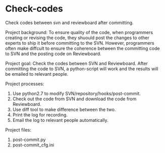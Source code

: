 # Check-codes
Check codes between svn and reviewboard after committing.

Project background: 
To ensure quality of the code, when programmers creating or revising the code, they shuould post the changes to other experts to
 ship it before committing to the SVN. However, programmers often make diffcult to ensure the coherence between the committing 
 code to SVN and the posting code on Reviewboard.

Project goal: 
Check the codes between SVN and Reviewboard. After committing the code to SVN, a python-script will work and the results will be 
emailed to relevant people.

Project processes: 
1. Use python2.7 to modify SVN/repository/hooks/post-commit.
2. Check out the code from SVN and download the code from Reviewboard.
3. Use diff tool to make difference between the two.
4. Print the log for recording.
5. Email the log to relevant people automatically.

Project files:
1. post-commit.py
2. post-commit_cfg.ini
